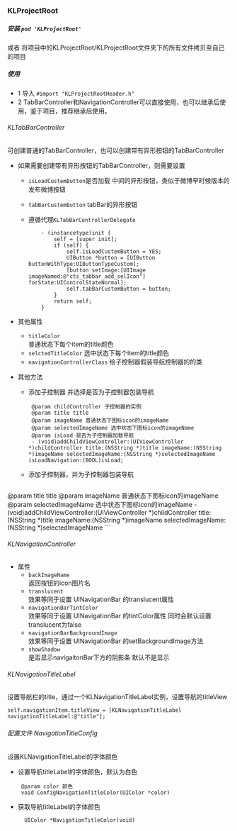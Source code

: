 ### KLProjectRoot
##### 安装 ``` pod 'KLProjectRoot' ```
或者 将项目中的KLProjectRoot/KLProjectRoot文件夹下的所有文件拷贝至自己的项目

##### 使用
- 1 导入 ``` #import "KLProjectRootHeader.h" ```
- 2 TabBarController和NavigationController可以直接使用，也可以继承后使用，鉴于项目，推荐继承后使用。 



###### KLTabBarController
可创建普通的TabBarController，也可以创建带有异形按钮的TabBarController

- 如果需要创建带有异形按钮的TabBarController，则需要设置

    - ``` isLoadCustemButton ```是否加载 中间的异形按钮，类似于微博早时候版本的发布微博按钮
    - ``` tabBarCustemButton ``` tabBar的异形按钮
    - 遵循代理```KLTabBarControllerDelegate```  
        
        
        ```
            - (instancetype)init {
                self = [super init];
                if (self) {
                    self.isLoadCustemButton = YES;
                    UIButton *button = [UIButton buttonWithType:UIButtonTypeCustom];
                    [button setImage:[UIImage imageNamed:@"cts_tabbar_add_selIcon"] forState:UIControlStateNormal];
                    self.tabBarCustemButton = button;
                }
                return self;
            }
        ```
    
- 其他属性
    - ``` titleColor ```  
    普通状态下每个item的title颜色
    - ``` selctedTitleColor ``` 
        选中状态下每个item的title颜色
    - ``` navigationControllerClass ``` 
        给子控制器假装导航控制器的的类

- 其他方法
    - 添加子控制器 并选择是否为子控制器包装导航 
       
        ```
         @param childController 子控制器的实例
         @param title title
         @param imageName 普通状态下图标icon的imageName
         @param selectedImageName 选中状态下图标icon的imageName
         @param isLoad 是否为子控制器加载导航
         - (void)addChildViewController:(UIViewController *)childController title:(NSString *)title imageName:(NSString *)imageName selectedImageName:(NSString *)selectedImageName isLoadNavigation:(BOOL)isLoad;
        ```
        
    - 添加子控制器，并为子控制器包装导航
        
        ```@param childController 子控制器的实例
 @param title title
 @param imageName 普通状态下图标icon的imageName
 @param selectedImageName 选中状态下图标icon的imageName
    - (void)addChildViewController:(UIViewController *)childController title:(NSString *)title imageName:(NSString *)imageName selectedImageName:(NSString *)selectedImageName
        ```

###### KLNavigationController
- 属性
    - ```backImageName```  
        返回按钮的icon图片名
    - ```translucent```   
        效果等同于设置 UINavigationBar 的translucent属性
    - ```navigationBarTintColor```  
        效果等同于设置 UINavigationBar 的tintColor属性 同时会默认设置translucent为false
    - ```navigationBarBackgroundImage```  
        效果等同于设置 UINavigationBar 的setBackgroundImage方法
    - ```showShadow```  
        是否显示navigaitonBar下方的阴影条 默认不是显示

###### KLNavigationTitleLabel
设置导航栏的title，通过一个KLNavigationTitleLabel实例，设置导航的titleView
```
self.navigationItem.titleView = [KLNavigationTitleLabel navigationTitleLabel:@"title"];
```

###### 配置文件 NavigationTitleConfig
设置KLNavigationTitleLabel的字体颜色

-  设置导航titleLabel的字体颜色，默认为白色 
 
        @param color 颜色
        void ConfigNavigationTitleColor(UIColor *color)
        
- 获取导航titleLabel的字体颜色  
        
        UIColor *NavigationTitleColor(void)



